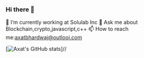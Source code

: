 ### Hi there 👋
🔭 I’m currently working at Solulab Inc
💬 Ask me about Blockchain,crypto,javascript,c++
📫 How to reach me:axatbhardwaj@outlooi.com


[![Axat's GitHub stats](https://github-readme-stats.vercel.app/api?username=axatbhardwaj)]//

<!--
**axatbhardwaj/axatbhardwaj** is a ✨ _special_ ✨ repository because its `README.md` (this file) appears on your GitHub profile.

Here are some ideas to get you started:

- 🔭 I’m currently working on ...
- 🌱 I’m currently learning javascript , ethereum
- 👯 I’m looking to collaborate on ...
- 🤔 I’m looking for help with ...
- 
- 😄 Pronouns: ...
- ⚡ Fun fact: ...
-->
